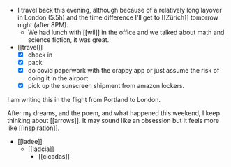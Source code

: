- I travel back this evening, although because of a relatively long layover in London (5.5h) and the time difference I'll get to [[Zürich]] tomorrow night (after 8PM).
  - We had lunch with [[wil]] in the office and we talked about math and science fiction, it was great.
- [[travel]]
  - [x] check in
  - [x] pack
  - [x] do covid paperwork with the crappy app or just assume the risk of doing it in the airport
  - [x] pick up the sunscreen shipment from amazon lockers.

I am writing this in the flight from Portland to London.

After my dreams, and the poem, and what happened this weekend, I keep thinking about [[arrows]]. It may sound like an obsession but it feels more like [[inspiration]].

- [[ladee]]
  - [[ladcia]]
    - [[cicadas]]
